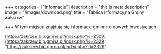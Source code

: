 +++
categories = ["Informacje"]
description = "this is meta description"
image = "/images/download.png"
title = "Tablica Informacyjna Gminy Zakrzew"

+++
W tym miejscu znajdują się informacje gminne o nowych inwestycjach

[https://zakrzew.bip.gmina.pl/index.php?id=2329](https://zakrzew.bip.gmina.pl/index.php?id=2329 "https://zakrzew.bip.gmina.pl/index.php?id=2329")